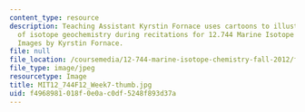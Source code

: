 ```yaml
---
content_type: resource
description: Teaching Assistant Kyrstin Fornace uses cartoons to illustrate concepts
  of isotope geochemistry during recitations for 12.744 Marine Isotope Chemistry.
  Images by Kyrstin Fornace.
file: null
file_location: /coursemedia/12-744-marine-isotope-chemistry-fall-2012/f4968981018f0e0ac0df5248f893d37a_MIT12_744F12_Week7-thumb.jpg
file_type: image/jpeg
resourcetype: Image
title: MIT12_744F12_Week7-thumb.jpg
uid: f4968981-018f-0e0a-c0df-5248f893d37a
---
```

